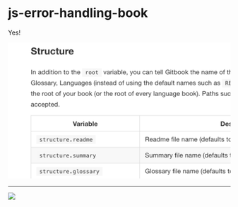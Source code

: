 # js-error-handling-book

Yes!

![test][image-1]

---- 

![][image-2]

[image-1]:	images/image.png
[image-2]:	images/another.png
